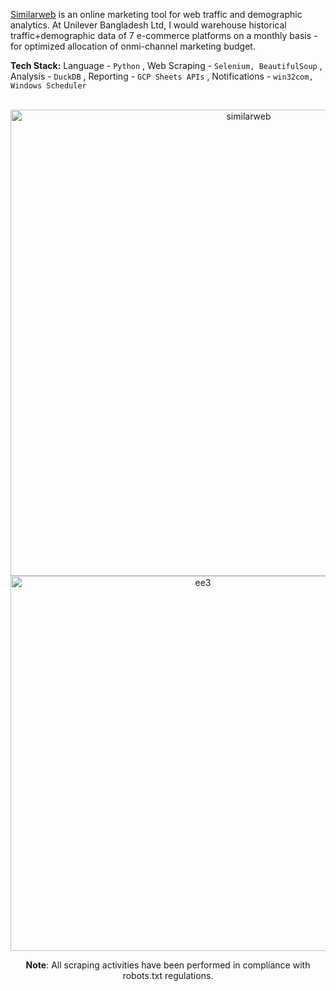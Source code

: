 [Similarweb](https://www.similarweb.com/) is an online marketing tool for web traffic and demographic analytics. At Unilever Bangladesh Ltd, I would warehouse historical traffic+demographic data of 7 e-commerce platforms on a monthly basis - for optimized allocation of onmi-channel marketing budget.

**Tech Stack:** Language - `Python` , Web Scraping - `Selenium, BeautifulSoup` , Analysis - `DuckDB` , Reporting - `GCP Sheets APIs` , Notifications - `win32com, Windows Scheduler` <br><br>

<p align="center">

<img width="746" alt="similarweb" src="https://github.com/shithi30/CompetionAnalysis-SimilarWeb-Traffic-EagleEye/assets/43873081/a881a6bf-f572-4b50-b467-71b95e675628">

<img width="600" alt="ee3" src="https://github.com/shithi30/CompetionAnalysis-SimilarWeb-Traffic-EagleEye/assets/43873081/bc6d7e8f-aa67-4898-9ab5-19c757e495a5">

</p>

<p align="center">
<strong>Note</strong>: All scraping activities have been performed in compliance with robots.txt regulations.
</p>
